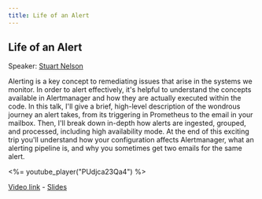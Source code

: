 ```yaml
---
title: Life of an Alert
---
```


## Life of an Alert

Speaker: [Stuart Nelson](/2018-munich/speakers/stuart-nelson/)

Alerting is a key concept to remediating issues that arise in the systems we monitor. In order to alert effectively, it's helpful to understand the concepts available in Alertmanager and how they are actually executed within the code. In this talk, I'll give a brief, high-level description of the wondrous journey an alert takes, from its triggering in Prometheus to the email in your mailbox. Then, I'll break down in-depth how alerts are ingested, grouped, and processed, including high availability mode. At the end of this exciting trip you'll understand how your configuration affects Alertmanager, what an alerting pipeline is, and why you sometimes get two emails for the same alert.

<%= youtube_player("PUdjca23Qa4") %>

[Video link](https://youtu.be/PUdjca23Qa4) -
[Slides](/2018-munich/slides/life-of-an-alert.pdf)
